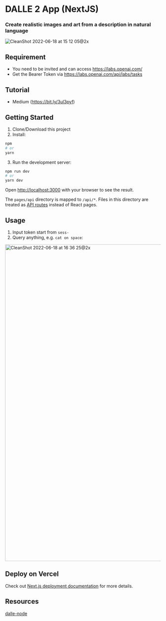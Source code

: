 # DALLE 2 App (NextJS)
### Create realistic images and art from a description in natural language

![CleanShot 2022-06-18 at 15 12 05@2x](https://user-images.githubusercontent.com/54872601/174429356-f9fc8ae5-6e4b-4dda-9262-165a5391445f.png)

## Requirement
- You need to be invited and can access https://labs.openai.com/
- Get the Bearer Token via https://labs.openai.com/api/labs/tasks

## Tutorial
- Medium (https://bit.ly/3ul3pyf)

## Getting Started
1. Clone/Download this project
2. Install:
```bash
npm
# or
yarn
```
3. Run the development server:
```bash
npm run dev
# or
yarn dev
```

Open [http://localhost:3000](http://localhost:3000) with your browser to see the result.

The `pages/api` directory is mapped to `/api/*`. Files in this directory are treated as [API routes](https://nextjs.org/docs/api-routes/introduction) instead of React pages.

## Usage
1. Input token start from `sess-`
2. Query anything, e.g. `cat on space`:
<img width="1024" alt="CleanShot 2022-06-18 at 16 36 25@2x" src="https://user-images.githubusercontent.com/54872601/174429869-97ce491e-6aa1-4887-a7e9-f9b99b5df38a.png">

## Deploy on Vercel
Check out [Next.js deployment documentation](https://nextjs.org/docs/deployment) for more details.

## Resources
[dalle-node](https://github.com/ezzcodeezzlife/dalle-node)
